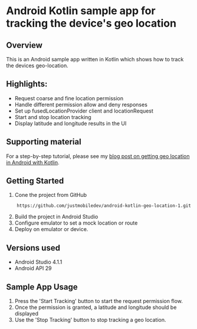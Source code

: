 # Android Kotlin sample app for tracking the device's geo location

## Overview
This is an Android sample app written in Kotlin which shows how to track the devices geo-location.

## Highlights:
* Request coarse and fine location permission
* Handle different permission allow and deny responses
* Set up fusedLocationProvider client and locationRequest
* Start and stop location tracking
* Display latitude and longitude results in the UI

## Supporting material
For a step-by-step tutorial, please see my [blog post on getting geo location in Android with Kotlin](https://mobiledeveloperblog.com/getting-the-geo-location-with-android-and-kotlin/).

## Getting Started
1. Cone the project from GitHub

```
	https://github.com/justmobiledev/android-kotlin-geo-location-1.git
```
2. Build the project in Android Studio
3. Configure emulator to set a mock location or route
3. Deploy on emulator or device.

## Versions used
* Android Studio 4.1.1
* Android API 29

## Sample App Usage
1. Press the 'Start Tracking' button to start the request permission flow.
2. Once the permission is granted, a latitude and longitude should be displayed
3. Use the 'Stop Tracking' button to stop tracking a geo location.
